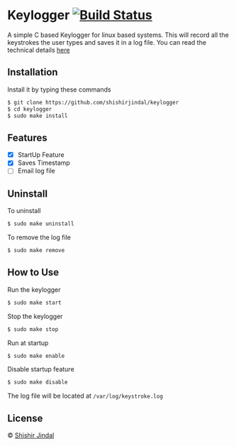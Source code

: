 # Keylogger [![Build Status](https://travis-ci.org/shishirjindal/keylogger.svg?branch=master)](https://travis-ci.org/shishirjindal/keylogger)

A simple C based Keylogger for linux based systems. This will record all the keystrokes the user types and saves it in a log file. You can read the technical details [here](https://gist.github.com/shishirjindal/b59b0caf3595938901bed6200618d2e6)

## Installation

Install it by typing these commands

```bash
$ git clone https://github.com/shishirjindal/keylogger
$ cd keylogger
$ sudo make install
```

## Features
- [x] StartUp Feature
- [x] Saves Timestamp
- [ ] Email log file

## Uninstall

To uninstall
```bash
$ sudo make uninstall
```

To remove the log file
```bash
$ sudo make remove
```

## How to Use

Run the keylogger
```bash
$ sudo make start
```

Stop the keylogger
```bash
$ sudo make stop
```

Run at startup
```bash
$ sudo make enable
```

Disable startup feature
```bash
$ sudo make disable
```


The log file will be located at `/var/log/keystroke.log`

## License

© [Shishir Jindal](https://github.com/shishirjindal)
